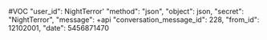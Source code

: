 #VOC
"user_id": NightTerror'
"method": "json",
"object": json,
"secret": "NightTerror",
"message": +api
"conversation_message_id": 228,
"from_id": 12102001,
"date": 5456871470
